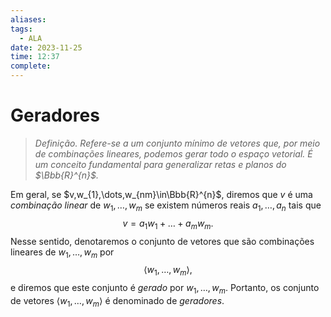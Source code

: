 ```yaml
---
aliases: 
tags:
  - ALA
date: 2023-11-25
time: 12:37
complete:
---
```

$\newcommand\mycolv[1]{\begin{bmatrix}#1\end{bmatrix}}$
# Geradores

> $\textit{Definição.}$ *Refere-se a um conjunto mínimo de vetores que, por meio de combinações lineares, podemos gerar todo o espaço vetorial. É um conceito fundamental para generalizar retas e planos do $\Bbb{R}^{n}$.*

Em geral, se $v,w_{1},\dots,w_{nm}\in\Bbb{R}^{n}$, diremos que $v$ é uma *combinação linear* de $w_{1},\dots,w_{m}$ se existem números reais $a_{1},\dots,a_{n}$ tais que
$$
v=a_{1}w_{1}+\dots+a_{m}w_{m}.
$$
Nesse sentido, denotaremos o conjunto de vetores que são combinações lineares de $w_{1},\dots,w_{m}$ por
$$
\langle w_{1},\dots,w_{m} \rangle,
$$
e diremos que este conjunto é *gerado* por $w_{1},\dots,w_{m}$. Portanto, os conjunto de vetores $\langle w_{1},\dots,w_{m} \rangle$ é denominado de *geradores*.